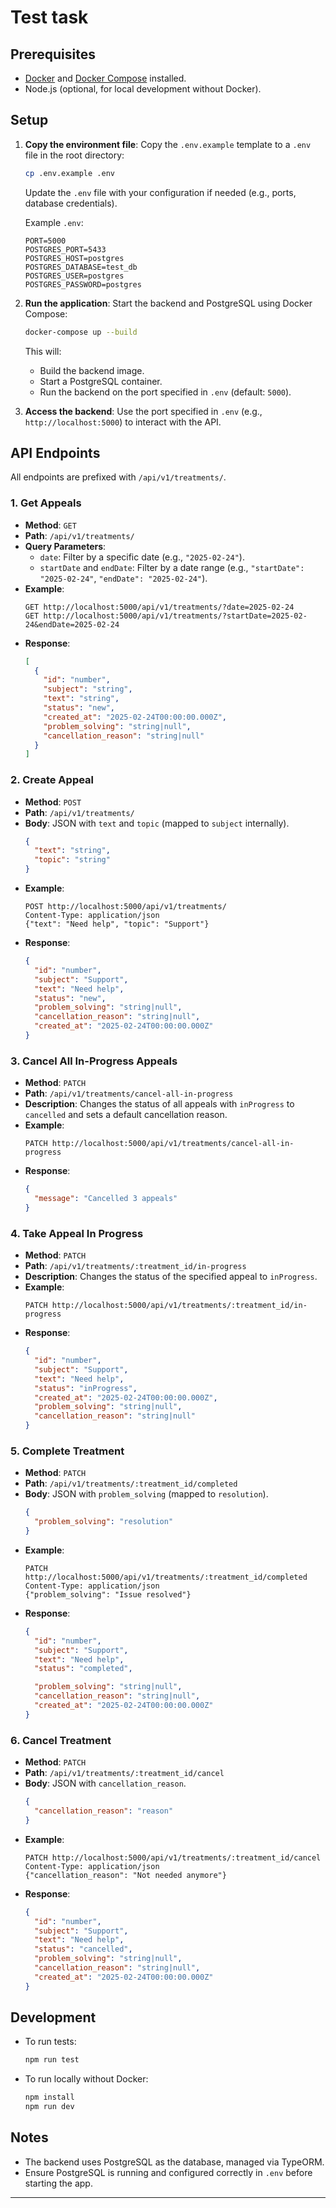 # Test task

## Prerequisites

- [Docker](https://www.docker.com/get-started) and [Docker Compose](https://docs.docker.com/compose/install/) installed.
- Node.js (optional, for local development without Docker).

## Setup

1. **Copy the environment file**:
   Copy the `.env.example` template to a `.env` file in the root directory:
   ```bash
   cp .env.example .env
   ```
   Update the `.env` file with your configuration if needed (e.g., ports, database credentials).

   Example `.env`:
   ```
   PORT=5000
   POSTGRES_PORT=5433
   POSTGRES_HOST=postgres
   POSTGRES_DATABASE=test_db
   POSTGRES_USER=postgres
   POSTGRES_PASSWORD=postgres
   ```

2. **Run the application**:
   Start the backend and PostgreSQL using Docker Compose:
   ```bash
   docker-compose up --build
   ```
   This will:
    - Build the backend image.
    - Start a PostgreSQL container.
    - Run the backend on the port specified in `.env` (default: `5000`).

3. **Access the backend**:
   Use the port specified in `.env` (e.g., `http://localhost:5000`) to interact with the API.

## API Endpoints

All endpoints are prefixed with `/api/v1/treatments/`.

### 1. Get Appeals
- **Method**: `GET`
- **Path**: `/api/v1/treatments/`
- **Query Parameters**:
    - `date`: Filter by a specific date (e.g., `"2025-02-24"`).
    - `startDate` and `endDate`: Filter by a date range (e.g., `"startDate": "2025-02-24"`, `"endDate": "2025-02-24"`).
- **Example**:
  ```
  GET http://localhost:5000/api/v1/treatments/?date=2025-02-24
  GET http://localhost:5000/api/v1/treatments/?startDate=2025-02-24&endDate=2025-02-24
  ```
- **Response**:
  ```json
  [
    {
      "id": "number",
      "subject": "string",
      "text": "string",
      "status": "new",
      "created_at": "2025-02-24T00:00:00.000Z",
      "problem_solving": "string|null",
      "cancellation_reason": "string|null"
    }
  ]
  ```

### 2. Create Appeal
- **Method**: `POST`
- **Path**: `/api/v1/treatments/`
- **Body**: JSON with `text` and `topic` (mapped to `subject` internally).
  ```json
  {
    "text": "string",
    "topic": "string"
  }
  ```
- **Example**:
  ```
  POST http://localhost:5000/api/v1/treatments/
  Content-Type: application/json
  {"text": "Need help", "topic": "Support"}
  ```
- **Response**:
  ```json
  {
    "id": "number",
    "subject": "Support",
    "text": "Need help",
    "status": "new",
    "problem_solving": "string|null",
    "cancellation_reason": "string|null",
    "created_at": "2025-02-24T00:00:00.000Z"
  }
  ```

### 3. Cancel All In-Progress Appeals
- **Method**: `PATCH`
- **Path**: `/api/v1/treatments/cancel-all-in-progress`
- **Description**: Changes the status of all appeals with `inProgress` to `cancelled` and sets a default cancellation reason.
- **Example**:
  ```
  PATCH http://localhost:5000/api/v1/treatments/cancel-all-in-progress
  ```
- **Response**:
  ```json
  {
    "message": "Cancelled 3 appeals"
  }
  ```

### 4. Take Appeal In Progress
- **Method**: `PATCH`
- **Path**: `/api/v1/treatments/:treatment_id/in-progress`
- **Description**: Changes the status of the specified appeal to `inProgress`.
- **Example**:
  ```
  PATCH http://localhost:5000/api/v1/treatments/:treatment_id/in-progress
  ```
- **Response**:
  ```json
  {
    "id": "number",
    "subject": "Support",
    "text": "Need help",
    "status": "inProgress",
    "created_at": "2025-02-24T00:00:00.000Z",
    "problem_solving": "string|null",
    "cancellation_reason": "string|null"
  }
  ```

### 5. Complete Treatment
- **Method**: `PATCH`
- **Path**: `/api/v1/treatments/:treatment_id/completed`
- **Body**: JSON with `problem_solving` (mapped to `resolution`).
  ```json
  {
    "problem_solving": "resolution"
  }
  ```
- **Example**:
  ```
  PATCH http://localhost:5000/api/v1/treatments/:treatment_id/completed
  Content-Type: application/json
  {"problem_solving": "Issue resolved"}
  ```
- **Response**:
  ```json
  {
    "id": "number",
    "subject": "Support",
    "text": "Need help",
    "status": "completed",

    "problem_solving": "string|null",
    "cancellation_reason": "string|null",
    "created_at": "2025-02-24T00:00:00.000Z"
  }
  ```

### 6. Cancel Treatment
- **Method**: `PATCH`
- **Path**: `/api/v1/treatments/:treatment_id/cancel`
- **Body**: JSON with `cancellation_reason`.
  ```json
  {
    "cancellation_reason": "reason"
  }
  ```
- **Example**:
  ```
  PATCH http://localhost:5000/api/v1/treatments/:treatment_id/cancel
  Content-Type: application/json
  {"cancellation_reason": "Not needed anymore"}
  ```
- **Response**:
  ```json
  {
    "id": "number",
    "subject": "Support",
    "text": "Need help",
    "status": "cancelled",
    "problem_solving": "string|null",
    "cancellation_reason": "string|null",
    "created_at": "2025-02-24T00:00:00.000Z"
  }
  ```

## Development

- To run tests:
  ```bash
  npm run test
  ```
- To run locally without Docker:
  ```bash
  npm install
  npm run dev
  ```

## Notes
- The backend uses PostgreSQL as the database, managed via TypeORM.
- Ensure PostgreSQL is running and configured correctly in `.env` before starting the app.

---
